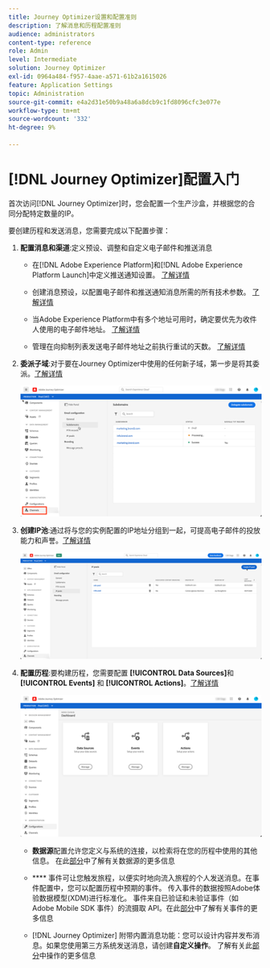 ```yaml
---
title: Journey Optimizer设置和配置准则
description: 了解消息和历程配置准则
audience: administrators
content-type: reference
role: Admin
level: Intermediate
solution: Journey Optimizer
exl-id: 0964a484-f957-4aae-a571-61b2a1615026
feature: Application Settings
topic: Administration
source-git-commit: e4a2d31e50b9a48a6a8dcb9c1fd8096cfc3e077e
workflow-type: tm+mt
source-wordcount: '332'
ht-degree: 9%

---
```



# [!DNL Journey Optimizer]配置入门

首次访问[!DNL Journey Optimizer]时，您会配置一个生产沙盒，并根据您的合同分配特定数量的IP。

要创建历程和发送消息，您需要完成以下配置步骤：

1. **配置消息和渠道**:定义预设、调整和自定义电子邮件和推送消息

   * 在[!DNL Adobe Experience Platform]和[!DNL Adobe Experience Platform Launch]中定义推送通知设置。 [了解详情](../push-gs.md)

   * 创建消息预设，以配置电子邮件和推送通知消息所需的所有技术参数。 [了解详情](message-presets.md)

   * 当Adobe Experience Platform中有多个地址可用时，确定要优先为收件人使用的电子邮件地址。 [了解详情](primary-email-addresses.md)

   * 管理在向抑制列表发送电子邮件地址之前执行重试的天数。 [了解详情](manage-suppression-list.md)

   <!--
    * Understand push notification flow. [Learn more](../push-gs.md)
    -->

1. **委派子域**:对于要在Journey Optimizer中使用的任何新子域，第一步是将其委派。[了解详情](about-subdomain-delegation.md)

   ![](../assets/subdomain.png)

1. **创建IP池**:通过将与您的实例配置的IP地址分组到一起，可提高电子邮件的投放能力和声誉。[了解详情](ip-pools.md)

   ![](../assets/ip-pool.png)

1. **配置历程**:要构建历程，您需要配置 **[!UICONTROL Data Sources]**&#x200B;和 **[!UICONTROL Events]** 和 **[!UICONTROL Actions]**。[了解详情](about-data-sources-events-actions.md)

   ![](../assets/admin-menu.png)

   * **数据源**&#x200B;配置允许您定义与系统的连接，以检索将在您的历程中使用的其他信息。 在此[部分](../datasource/about-data-sources.md)中了解有关数据源的更多信息

   * **** 事件可让您触发旅程，以便实时地向流入旅程的个人发送消息。在事件配置中，您可以配置历程中预期的事件。 传入事件的数据按照Adobe体验数据模型(XDM)进行标准化。 事件来自已验证和未验证事件（如 Adobe Mobile SDK 事件）的流摄取 API。在此[部分](../event/about-events.md)中了解有关事件的更多信息

   * [!DNL Journey Optimizer] 附带内置消息功能：您可以设计内容并发布消息。如果您使用第三方系统发送消息，请创建&#x200B;**自定义操作**。 了解有关此[部分](../action/action.md)中操作的更多信息